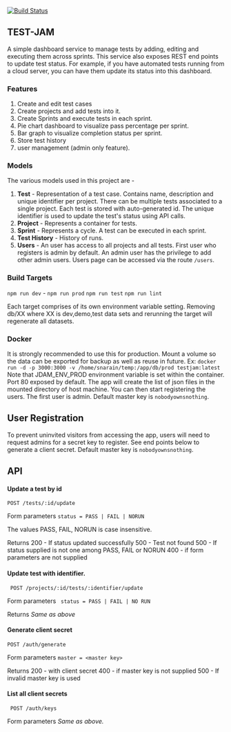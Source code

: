 [![Build Status](https://dev.azure.com/snarain-open-source/test-jam/_apis/build/status/sabarishnarain.test-jam?branchName=master)](https://dev.azure.com/snarain-open-source/test-jam/_build/latest?definitionId=3&branchName=master)

## TEST-JAM
 A simple dashboard service to manage tests by adding, editing and executing them across sprints. This service also exposes REST end points to update test status. For example, if you have automated tests running from a cloud server, you can have them update its status into this dashboard. 

 ### Features

 1. Create and edit test cases
 2. Create projects and add tests into it.
 3. Create Sprints and execute tests in each sprint. 
 4. Pie chart dashboard to visualize pass percentage per sprint.
 5. Bar graph to visualize completion status per sprint. 
 6. Store test history
 4. user management (admin only feature).

### Models
The various models used in this project are - 
1. **Test** - Representation of a test case. Contains name, description and unique identifier per project. There can be multiple tests associated to a single project. Each test is stored with auto-generated id. The unique identifier is used to update the test's status using API calls. 
2. **Project** - Represents a container for tests. 
3. **Sprint** - Represents a cycle. A test can be executed in each sprint.
3. **Test History** - History of runs. 
4. **Users** - An user has access to all projects and all tests. First user who registers is admin by default. An admin user has the privilege to add other admin users. Users page can be accessed via the route `/users`.

### Build Targets
`npm run dev` -
`npm run prod`
`npm run test`
`npm run lint`

Each target comprises of its own environment variable setting. Removing db/XX where XX is dev,demo,test data sets and rerunning the target will regenerate all datasets.

### Docker
It is strongly recommended to use this for production. 
Mount a volume so the data can be exported for backup as well as reuse in future. 
Ex: `docker run -d -p 3000:3000 -v /home/snarain/temp:/app/db/prod testjam:latest`
Note that JDAM_ENV_PROD environment variable is set within the container. Port 80 exposed by default.
The app will create the list of json files in the mounted directory of host machine. You can then start registering the users. The first user is admin. Default master key is `nobodyownsnothing`.

## User Registration

To prevent uninvited visitors from accessing the app, users will need to request admins for a secret key to register.
See end points below to generate a client secret. Default master key is `nobodyownsnothing`.

## API

#### Update a test by id 

``` POST /tests/:id/update ```

Form parameters
``` status = PASS | FAIL | NORUN ```

The values PASS, FAIL, NORUN is case insensitive.

Returns 
200 - If status updated successfully
500 - Test not found
500 - If status supplied is not one among PASS, FAIL or NORUN
400 - if form parameters are not supplied


#### Update test with identifier.
` POST /projects/:id/tests/:identifier/update`

Form parameters 
```  status = PASS | FAIL | NO RUN ```

Returns 
*Same as above*

#### Generate client secret
`POST /auth/generate`

Form parameters
``` master = <master key> ```

Returns 
200 - with client secret
400 - if master key is not supplied
500 - If invalid master key is used

#### List all client secrets
``` POST /auth/keys```

Form parameters
*Same as above.*
